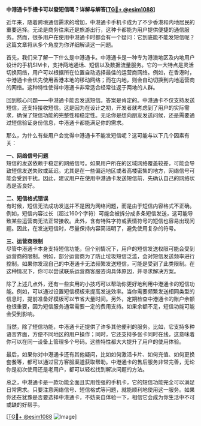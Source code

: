 **中港通卡手機卡可以發短信嗎？详解与解答[[TG💪+ @esim1088](https://t.me/s/esim1088)]**

近年来，随着跨境通信需求的增加，中港通卡手机卡成为了不少香港和内地居民的重要选择。无论是商务往来还是旅游出行，这种卡都能为用户提供便捷的通信服务。然而，很多用户在使用中港通卡时都会有一个疑问：它到底能不能发短信呢？这篇文章将从多个角度为你详细解读这一问题。

首先，我们来了解一下什么是中港通卡。中港通卡是一种专为港澳地区及内地用户设计的手机SIM卡，支持两地通话、短信以及数据流量服务。它的一大特点是灵活切换网络，用户可以根据所在位置自动选择最佳的运营商网络。例如，在香港时，中港通卡会优先使用香港本地的移动网络；而在内地，则会自动切换到内地运营商的网络。这种特性使得中港通卡非常适合经常往返于两地的人群。

回到核心问题——中港通卡能否发送短信。答案是肯定的。中港通卡不仅支持发送短信，还支持接收短信。这是因为在设计之初，开发者就考虑到了用户的实际需求，确保了短信功能的完整性和稳定性。无论你是想向朋友发送问候，还是需要通过短信验证身份信息，中港通卡都能满足你的需求。

那么，为什么有些用户会觉得中港通卡不能发短信呢？这可能与以下几个因素有关：

**一、网络信号问题**  
短信的发送依赖于稳定的网络信号。如果用户所在的区域网络覆盖较差，可能会导致短信发送失败或延迟。尤其是在一些偏远地区或者高楼密集的地方，网络信号可能会受到干扰。因此，建议用户在使用中港通卡发送短信前，先确认自己的网络状态是否良好。

**二、短信格式错误**  
有时候，短信无法成功发送并不是因为网络问题，而是由于短信内容格式不正确。例如，短信内容过长（超过160个字符）可能会被拆分成多条短信发送，这可能导致某些运营商无法正常接收。此外，含有特殊字符或表情符号的短信也容易出现问题。因此，在发送短信时，尽量保持内容简洁明了，避免使用复杂的符号。

**三、运营商限制**  
尽管中港通卡本身支持短信功能，但个别情况下，用户的短信发送权限可能会受到运营商的限制。例如，部分运营商为了防止垃圾短信泛滥，会对短信发送频率进行控制。如果你发现自己的中港通卡无法频繁发送短信，可能是受到了此类限制。在这种情况下，你可以尝试联系运营商客服咨询具体原因，并寻求解决方案。

除了上述几点外，还有一些实用的小技巧可以帮助你更好地利用中港通卡的短信功能。例如，可以通过设置短信模板来提高发送效率。当你需要频繁发送相同类型的信息时，提前准备好模板可以节省大量时间。另外，定期检查中港通卡的账户余额也很重要，因为短信服务通常需要一定的费用支持。如果余额不足，短信功能可能会受到影响。

当然，除了短信功能，中港通卡还提供了许多其他便利的服务。比如，它支持多种语言界面，方便不同地区的用户操作；同时，它还支持多张卡同时在线，这意味着你可以在同一设备上管理多个号码。这些特性都大大提升了用户的使用体验。

最后，如果你对中港通卡还有其他疑问，比如如何激活卡片、如何充值、如何更换套餐等，都可以通过官方客服渠道获取帮助。中港通卡的售后服务非常完善，无论你是初次使用还是老用户，都可以轻松找到解决问题的方法。

总之，中港通卡是一款功能全面且实用性强的手机卡，它的短信功能完全可以满足日常需求。只要注意网络信号、短信格式等问题，就能顺利地使用这一服务。如果你还在犹豫是否要选择中港通卡，不妨亲自体验一下，相信它会成为你生活中不可或缺的好帮手。

[[TG💪+ @esim1088](https://t.me/s/esim1088) ![Image](https://i.postimg.cc/4NQfJmqS/Snipaste-2025-05-13-00-14-12.png)]
